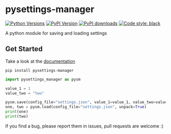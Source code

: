 # pysettings-manager

[![Python Versions](https://img.shields.io/pypi/pyversions/pysettings-manager)](https://www.python.org/downloads/)
[![PyPI Version](https://img.shields.io/pypi/v/pysettings-manager)](https://pypi.org/project/pysettings-manager)
[![PyPI downloads](https://img.shields.io/pypi/dm/pysettings-manager.svg)](https://pypistats.org/packages/pysettings-manager)
[![Code style: black](https://img.shields.io/badge/code%20style-black-000000.svg)](https://github.com/psf/black)

A python module for saving and loading settings

## Get Started

Take a look at the [documentation](sryu1.gitbook.io/pysettings-manager/)

```console
pip install pysettings-manager
```

```python
import pysettings_manager as pysm

value_1 = 1
value_two = "two"

pysm.save(config_file="settings.json", value_1=value_1, value_two=value_two)
one, two = pysm.load(config_file="settings.json", unpack=True)
print(one)
print(two)
```

If you find a bug, please report them in issues, pull requests are welcome :)

